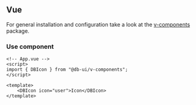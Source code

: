 ## Vue

For general installation and configuration take a look at the [v-components](https://www.npmjs.com/package/@db-ui/v-components) package.

### Use component

```vue App.vue
<!-- App.vue -->
<script>
import { DBIcon } from "@db-ui/v-components";
</script>

<template>
	<DBIcon icon="user">Icon</DBIcon>
</template>
```
